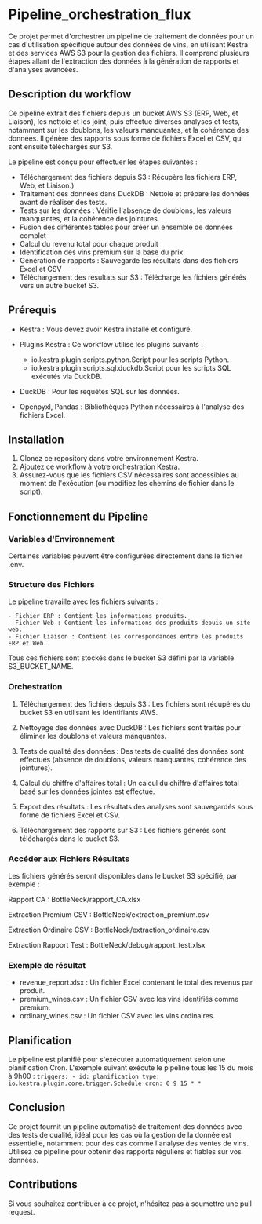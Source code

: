 # Pipeline_orchestration_flux
Ce projet permet d'orchestrer un pipeline de traitement de données pour un cas d'utilisation spécifique autour des données de vins, en utilisant Kestra et des services AWS S3 pour la gestion des fichiers. Il comprend plusieurs étapes allant de l'extraction des données à la génération de rapports et d'analyses avancées.

## Description du workflow
Ce pipeline extrait des fichiers depuis un bucket AWS S3 (ERP, Web, et Liaison), les nettoie et les joint, puis effectue diverses analyses et tests, notamment sur les doublons, les valeurs manquantes, et la cohérence des données. Il génère des rapports sous forme de fichiers Excel et CSV, qui sont ensuite téléchargés sur S3.

Le pipeline est conçu pour effectuer les étapes suivantes :

- Téléchargement des fichiers depuis S3 : Récupère les fichiers ERP, Web, et Liaison.)
- Traitement des données dans DuckDB : Nettoie et prépare les données avant de réaliser des tests.
- Tests sur les données : Vérifie l'absence de doublons, les valeurs manquantes, et la cohérence des jointures.
- Fusion des différentes tables pour créer un ensemble de données complet
- Calcul du revenu total pour chaque produit
- Identification des vins premium sur la base du prix
- Génération de rapports : Sauvegarde les résultats dans des fichiers Excel et CSV
- Téléchargement des résultats sur S3 : Télécharge les fichiers générés vers un autre bucket S3.

## Prérequis
 - Kestra : Vous devez avoir Kestra installé et configuré.
 - Plugins Kestra : Ce workflow utilise les plugins suivants :
      - io.kestra.plugin.scripts.python.Script pour les scripts Python.
      - io.kestra.plugin.scripts.sql.duckdb.Script pour les scripts SQL exécutés via DuckDB.
 - DuckDB : Pour les requêtes SQL sur les données.

 - Openpyxl, Pandas : Bibliothèques Python nécessaires à l'analyse des fichiers Excel.

## Installation
1. Clonez ce repository dans votre environnement Kestra.
2. Ajoutez ce workflow à votre orchestration Kestra.
3. Assurez-vous que les fichiers CSV nécessaires sont accessibles au moment de l'exécution (ou modifiez les chemins de fichier dans le script).

      
## Fonctionnement du Pipeline
### Variables d'Environnement
Certaines variables peuvent être configurées directement dans le fichier .env. 

### Structure des Fichiers
Le pipeline travaille avec les fichiers suivants :

    - Fichier ERP : Contient les informations produits.
    - Fichier Web : Contient les informations des produits depuis un site web.
    - Fichier Liaison : Contient les correspondances entre les produits ERP et Web.
Tous ces fichiers sont stockés dans le bucket S3 défini par la variable S3_BUCKET_NAME.

### Orchestration
1. Téléchargement des fichiers depuis S3 : Les fichiers sont récupérés du bucket S3 en utilisant les identifiants AWS.

2. Nettoyage des données avec DuckDB : Les fichiers sont traités pour éliminer les doublons et valeurs manquantes.

3. Tests de qualité des données : Des tests de qualité des données sont effectués (absence de doublons, valeurs manquantes, cohérence des jointures).

4. Calcul du chiffre d'affaires total : Un calcul du chiffre d'affaires total basé sur les données jointes est effectué.

5. Export des résultats : Les résultats des analyses sont sauvegardés sous forme de fichiers Excel et CSV.

6. Téléchargement des rapports sur S3 : Les fichiers générés sont téléchargés dans le bucket S3.


### Accéder aux Fichiers Résultats
Les fichiers générés seront disponibles dans le bucket S3 spécifié, par exemple :

Rapport CA : BottleNeck/rapport_CA.xlsx

Extraction Premium CSV : BottleNeck/extraction_premium.csv

Extraction Ordinaire CSV : BottleNeck/extraction_ordinaire.csv

Extraction Rapport Test : BottleNeck/debug/rapport_test.xlsx

### Exemple de résultat
- revenue_report.xlsx : Un fichier Excel contenant le total des revenus par produit.
- premium_wines.csv : Un fichier CSV avec les vins identifiés comme premium.
- ordinary_wines.csv : Un fichier CSV avec les vins ordinaires.
  
## Planification
Le pipeline est planifié pour s'exécuter automatiquement selon une planification Cron. L'exemple suivant exécute le pipeline tous les 15 du mois à 9h00 :
    `triggers:
      - id: planification
        type: io.kestra.plugin.core.trigger.Schedule
        cron: 0 9 15 * *`

## Conclusion
Ce projet fournit un pipeline automatisé de traitement des données avec des tests de qualité, idéal pour les cas où la gestion de la donnée est essentielle, notamment pour des cas comme l'analyse des ventes de vins. Utilisez ce pipeline pour obtenir des rapports réguliers et fiables sur vos données.

## Contributions
Si vous souhaitez contribuer à ce projet, n'hésitez pas à soumettre une pull request.




